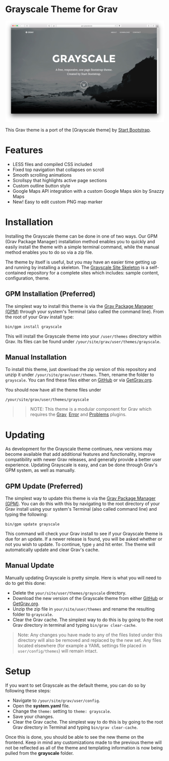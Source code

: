 # Grayscale Theme for Grav

![Grayscale](img/grayscale.png?raw=true) 

This Grav theme is a port of the [Grayscale theme] by [Start Bootstrap](https://startbootstrap.com/template-overviews/grayscale/).

# Features

* LESS files and compiled CSS included
* Fixed top navigation that collapses on scroll
* Smooth scrolling animations
* Scrollspy that highlights active page sections
* Custom outline button style
* Google Maps API integration with a custom Google Maps skin by Snazzy Maps
* New! Easy to edit custom PNG map marker

# Installation

Installing the Grayscale theme can be done in one of two ways. Our GPM (Grav Package Manager) installation method enables you to quickly and easily install the theme with a simple terminal command, while the manual method enables you to do so via a zip file.

The theme by itself is useful, but you may have an easier time getting up and running by installing a skeleton. The [Grayscale Site Skeleton](https://github.com/vmcosta/grav-skeleton-grayscale-site) is a self-contained repository for a complete sites which includes: sample content, configuration, theme.

## GPM Installation (Preferred)

The simplest way to install this theme is via the [Grav Package Manager (GPM)](https://learn.getgrav.org/advanced/grav-gpm) through your system's Terminal (also called the command line).  From the root of your Grav install type:

    bin/gpm install grayscale

This will install the Grayscale theme into your `/user/themes` directory within Grav. Its files can be found under `/your/site/grav/user/themes/grayscale`.

## Manual Installation

To install this theme, just download the zip version of this repository and unzip it under `/your/site/grav/user/themes`. Then, rename the folder to `grayscale`. You can find these files either on [GitHub](https://github.com/vmcosta/grav-theme-grayscale) or via [GetGrav.org](https://getgrav.org/downloads/themes).

You should now have all the theme files under

    /your/site/grav/user/themes/grayscale

>> NOTE: This theme is a modular component for Grav which requires the [Grav](https://github.com/getgrav/grav), [Error](https://github.com/getgrav/grav-theme-error) and [Problems](https://github.com/getgrav/grav-plugin-problems) plugins.

# Updating

As development for the Grayscale theme continues, new versions may become available that add additional features and functionality, improve compatibility with newer Grav releases, and generally provide a better user experience. Updating Grayscale is easy, and can be done through Grav's GPM system, as well as manually.

## GPM Update (Preferred)

The simplest way to update this theme is via the [Grav Package Manager (GPM)](https://learn.getgrav.org/advanced/grav-gpm). You can do this with this by navigating to the root directory of your Grav install using your system's Terminal (also called command line) and typing the following:

    bin/gpm update grayscale

This command will check your Grav install to see if your Grayscale theme is due for an update. If a newer release is found, you will be asked whether or not you wish to update. To continue, type `y` and hit enter. The theme will automatically update and clear Grav's cache.

## Manual Update

Manually updating Grayscale is pretty simple. Here is what you will need to do to get this done:

* Delete the `your/site/user/themes/grayscale` directory.
* Download the new version of the Grayscale theme from either [GitHub](https://github.com/vmcosta/grav-theme-grayscale) or [GetGrav.org](https://getgrav.org/downloads/themes).
* Unzip the zip file in `your/site/user/themes` and rename the resulting folder to `grayscale`.
* Clear the Grav cache. The simplest way to do this is by going to the root Grav directory in terminal and typing `bin/grav clear-cache`.

> Note: Any changes you have made to any of the files listed under this directory will also be removed and replaced by the new set. Any files located elsewhere (for example a YAML settings file placed in `user/config/themes`) will remain intact.

# Setup

If you want to set Grayscale as the default theme, you can do so by following these steps:

* Navigate to `/your/site/grav/user/config`.
* Open the **system.yaml** file.
* Change the `theme:` setting to `theme: grayscale`.
* Save your changes.
* Clear the Grav cache. The simplest way to do this is by going to the root Grav directory in Terminal and typing `bin/grav clear-cache`.

Once this is done, you should be able to see the new theme on the frontend. Keep in mind any customizations made to the previous theme will not be reflected as all of the theme and templating information is now being pulled from the **grayscale** folder.

